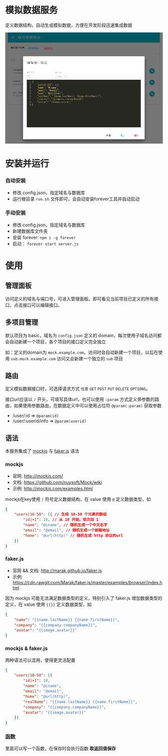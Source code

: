 # 模拟数据服务

定义数据结构，自动生成模拟数据，方便在开发阶段迅速集成数据

![](screenshot.png)

# 安装并运行

### 自动安装

 - 修改 config.json，指定域名与数据库
 - 运行根目录 `run.sh` 文件即可，会自动安装forever工具并自动启动

### 手动安装

 - 修改 config.json，指定域名与数据库
 - 新建数据库文件夹
 - 安装 forever: `npm i -g forever`
 - 启动： `forever start server.js`

# 使用

## 管理面板

访问定义的域名与端口号，可进入管理面板。即可看见当前项目已定义的所有接口，点击接口可以编辑接口。

## 多项目管理

默认项目为 basic，域名为 `config.json` 定义的 domain，每次使用子域名访问都会自动新建一个项目，各个项目的接口定义完全独立

如：定义的domain为 `mock.example.com`，访问时会自动新建一个项目，以后在使用 `sub.mock.example.com` 访问又会新建一个独立的 `sub` 项目

## 路由

定义模拟数据接口时，可选择请求方式 `任意` `GET` `POST` `PUT` `DELETE` `OPTIONS`。

接口url应该以 `/` 开头，可填写具体url，也可以使用 `:param` 方式定义带参数的路由，如果使用参数路由，在数据定义中可以使用占位符 `@param(:param)` 获取参数

 - /user/:id => `@param(id)`
 - /user/:userid/info => `@param(userid)`


## 语法

本服务集成了 [mockjs](http://mockjs.com/) 与 [faker.js](http://marak.github.io/faker.js/) 语法

### mockjs

 - 官网: http://mockjs.com/
 - 文档: https://github.com/nuysoft/Mock/wiki
 - 示例: http://mockjs.com/examples.html

mockjs在key使用 `|` 符号定义数据结构，在 value 使用 `@` 定义数据类型，如

```json
{
    "users|10-50": [{ // 生成 10-50 个元素的数组
        "id|+1": 10, // 从 10 开始，依次加 1
        "name": "@cname", // 随机生成一个中文名字
        "email": "@email", // 随机生成一个邮箱地址
        "home": "@url(http)" // 随机生成 http 协议的url
    }]
}
```

### faker.js

 - 官网 && 文档: http://marak.github.io/faker.js
 - 示例: https://cdn.rawgit.com/Marak/faker.js/master/examples/browser/index.html

因为 mockjs 可能无法满足数据类型的定义，特别引入了 faker.js 增加数据类型的定义，在 value 使用 `{{}}` 定义数据类型，如

```json
{
    "name": "{{name.lastName}} {{name.firstName}}",
    "company": "{{company.companyName}}",
    "avatar": "{{image.avatar}}"
}
```

### mockjs & faker.js

两种语法可以混用，使得更灵活配置

```json
{
    "users|10-50": [{ 
        "id|+1": 10, 
        "name": "@cname", 
        "email": "@email", 
        "home": "@url(http)",
        "realName": "{{name.lastName}} {{name.firstName}}",
        "company": "{{company.companyName}}",
        "avatar": "{{image.avatar}}"
    }]
}
```

### 函数

里面可以写一个函数，在保存时会执行函数 __取返回值保存__ 
